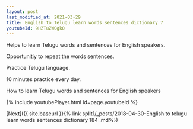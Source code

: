 ```yaml
---
layout: post
last_modified_at: 2021-03-29
title: English to Telugu learn words sentences dictionary 7 
youtubeId: 9HZTuZWOgk0
---
```

 
 
Helps to learn Telugu words and sentences for English speakers.

Opportunitiy to repeat the words sentences. 

Practice Telugu language. 
 
10 minutes practice every day. 
 
How to learn Telugu words and sentences for English speakers 
 
{% include youtubePlayer.html id=page.youtubeId %}
 
 
[Next]({{ site.baseurl }}{% link  split1/_posts/2018-04-30-English to telugu learn words sentences dictionary 184 .md%})
 
